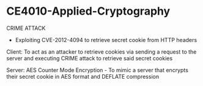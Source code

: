 # CE4010-Applied-Cryptography
CRIME ATTACK
- Exploiting CVE-2012-4094 to retrieve secret cookie from HTTP headers


Client: To act as an attacker to retrieve cookies via sending a request to the server and executing CRIME attack to retrieve said secret cookies

Server: AES Counter Mode Encryption - To mimic a server that encrypts their secret cookie in AES format and DEFLATE compression
